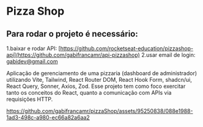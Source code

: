 # Pizza Shop

## Para rodar o projeto é necessário: 
1.baixar e rodar API: [https://github.com/rocketseat-education/pizzashop-api](https://github.com/gabifrancamr/api-pizzashop)
2.usar email de login: gabidev@gmail.com

Aplicação de gerenciamento de uma pizzaria (dashboard de administrador) utilizando Vite, Tailwind, React Router DOM, React Hook Form, shadcn/ui, React Query, Sonner, Axios, Zod. Esse projeto tem como foco exercitar tanto os conceitos do React, quanto a comunicação com APIs via requisições HTTP.

https://github.com/gabifrancamr/pizzaShop/assets/95250838/088e1988-1ad3-498c-a980-ec66a82a6aa2

